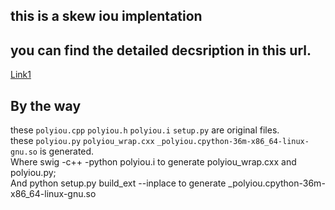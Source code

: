 ## this is a skew iou implentation  
## you can find the detailed decsription in this url.  
[Link1](https://github.com/HsLOL/C-2PythonModule)  

## By the way  
these `polyiou.cpp` `polyiou.h` `polyiou.i` `setup.py` are original files.  
these `polyiou.py` `polyiou_wrap.cxx` `_polyiou.cpython-36m-x86_64-linux-gnu.so` is generated.  
Where swig -c++ -python polyiou.i to generate polyiou_wrap.cxx and polyiou.py;  
And python setup.py build_ext --inplace to generate _polyiou.cpython-36m-x86_64-linux-gnu.so